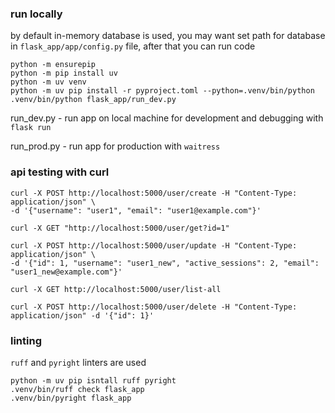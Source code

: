 ### run locally

by default in-memory database is used, you may want set path for database in `flask_app/app/config.py` file, after that you can run code

```shell
python -m ensurepip
python -m pip install uv
python -m uv venv
python -m uv pip install -r pyproject.toml --python=.venv/bin/python
.venv/bin/python flask_app/run_dev.py
```
run_dev.py - run app on local machine for development and debugging with `flask run`

run_prod.py - run app for production with `waitress`

### api testing with curl


```shell
curl -X POST http://localhost:5000/user/create -H "Content-Type: application/json" \
-d '{"username": "user1", "email": "user1@example.com"}'
```

```shell
curl -X GET "http://localhost:5000/user/get?id=1"
```

```shell
curl -X POST http://localhost:5000/user/update -H "Content-Type: application/json" \
-d '{"id": 1, "username": "user1_new", "active_sessions": 2, "email": "user1_new@example.com"}'
```

```shell
curl -X GET http://localhost:5000/user/list-all
```

```shell
curl -X POST http://localhost:5000/user/delete -H "Content-Type: application/json" -d '{"id": 1}'
```

### linting

`ruff` and `pyright` linters are used


```shell
python -m uv pip isntall ruff pyright
.venv/bin/ruff check flask_app
.venv/bin/pyright flask_app
```

